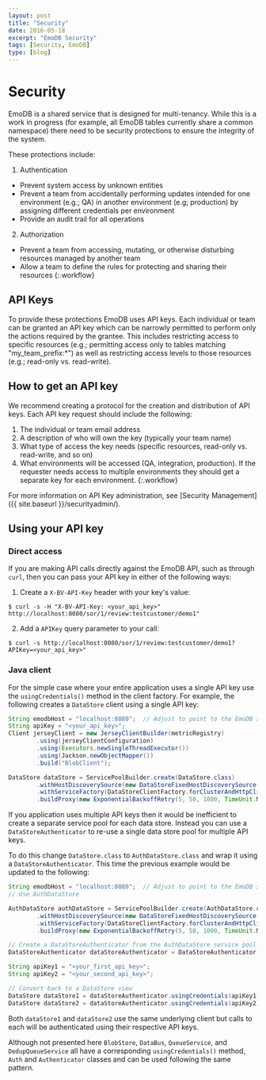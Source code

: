 ```yaml
---
layout: post
title: "Security"
date: 2016-05-18
excerpt: "EmoDB Security"
tags: [Security, EmoDB]
type: [blog]
---
```


Security
========

EmoDB is a shared service that is designed for multi-tenancy.  While this is a work in progress (for example, all EmoDB
tables currently share a common namespace) there need to be security protections to ensure the integrity of the system.

These protections include:

1. Authentication
  * Prevent system access by unknown entities
  * Prevent a team from accidentally performing updates intended for one environment (e.g.; QA) in another environment
    (e.g; production) by assigning different credentials per environment
  * Provide an audit trail for all operations
2. Authorization
  * Prevent a team from accessing, mutating, or otherwise disturbing resources managed by another team
  * Allow a team to define the rules for protecting and sharing their resources
{:.workflow}

API Keys
--------

To provide these protections EmoDB uses API keys.  Each individual or team can be granted an API key which can be
narrowly permitted to perform only the actions required by the grantee.  This includes restricting access to specific
resources (e.g.; permitting access only to tables matching "my_team_prefix:*") as well as restricting access levels to
those resources (e.g.; read-only vs. read-write).

How to get an API key
---------------------

We recommend creating a protocol for the creation and distribution of API keys.  Each API key request should include
the following:

1. The individual or team email address
2. A description of who will own the key (typically your team name)
3. What type of access the key needs (specific resources, read-only vs. read-write, and so on)
4. What environments will be accessed (QA, integration, production).  If the requester needs access to multiple
   environments they should get a separate key for each environment.
{:.workflow}

For more information on API Key administration, see [Security Management]({{ site.baseurl }}/securityadmin/).

Using your API key
---------------------

### Direct access

If you are making API calls directly against the EmoDB API, such as through `curl`, then you can pass your API key
in either of the following ways:

1. Create a `X-BV-API-Key` header with your key's value:

```
$ curl -s -H "X-BV-API-Key: <your_api_key>" http://localhost:8080/sor/1/review:testcustomer/demo1"
```

2. Add a `APIKey` query parameter to your call:

```
$ curl -s http://localhost:8080/sor/1/review:testcustomer/demo1?APIKey=<your_api_key>"
```

### Java client

For the simple case where your entire application uses a single API key use the `usingCredentials()` method in the
client factory.  For example, the following creates a `DataStore` client using a single API key:


```java
String emodbHost = "localhost:8080";  // Adjust to point to the EmoDB server.
String apiKey = "<your_api_key>";
Client jerseyClient = new JerseyClientBuilder(metricRegistry)
        .using(jerseyClientConfiguration)
        .using(Executors.newSingleThreadExecutor())
        .using(Jackson.newObjectMapper())
        .build("BlobClient");

DataStore dataStore = ServicePoolBuilder.create(DataStore.class)
        .withHostDiscoverySource(new DataStoreFixedHostDiscoverySource(emodbHost))
        .withServiceFactory(DataStoreClientFactory.forClusterAndHttpClient("local_default", jerseyClient).usingCredentials(apiKey))
        .buildProxy(new ExponentialBackoffRetry(5, 50, 1000, TimeUnit.MILLISECONDS));
```

If you application uses multiple API keys then it would be inefficient to create a separate service pool for each data
store.  Instead you can use a `DataStoreAuthenticator` to re-use a single data store pool for multiple API keys.

To do this change `DataStore.class` to `AuthDataStore.class` and wrap it using a `DataStoreAuthenticator`.
This time the previous example would be updated to the following:

```java
String emodbHost = "localhost:8080";  // Adjust to point to the EmoDB server.
// Use AuthDataStore

AuthDataStore authDataStore = ServicePoolBuilder.create(AuthDataStore.class)
        .withHostDiscoverySource(new DataStoreFixedHostDiscoverySource(emodbHost))
        .withServiceFactory(DataStoreClientFactory.forClusterAndHttpClient("local_default"))
        .buildProxy(new ExponentialBackoffRetry(5, 50, 1000, TimeUnit.MILLISECONDS));

// Create a DataStoreAuthenticator from the AuthDataStore service pool
DataStoreAuthenticator dataStoreAuthenticator = DataStoreAuthenticator.proxied(authDataStore)

String apiKey1 = "<your_first_api_key>";
String apiKey2 = "<your_second_api_key>";

// Convert back to a DataStore view
DataStore dataStore1 = dataStoreAuthenticator.usingCredentials(apiKey1);
DataStore dataStore2 = dataStoreAuthenticator.usingCredentials(apiKey2);
```

Both `dataStore1` and `dataStore2` use the same underlying client but calls to each will be authenticated using
their respective API keys.

Although not presented here `BlobStore`, `DataBus`, `QueueService`, and `DedupQueueService` all have a corresponding
`usingCredentials()` method, `Auth` and `Authenticator` classes and can be used following the same pattern.
